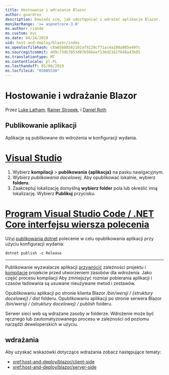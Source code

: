 ```yaml
---
title: Hostowanie i wdrażanie Blazor
author: guardrex
description: Dowiedz się, jak udostępniać i wdrażać aplikacje Blazor.
monikerRange: '>= aspnetcore-3.0'
ms.author: riande
ms.custom: mvc
ms.date: 04/24/2019
uid: host-and-deploy/blazor/index
ms.openlocfilehash: c8a65b08582102af9129cf71ac4a108a905e49fc
ms.sourcegitcommit: dd9c73db7853d87b566eef136d2162f648a43b85
ms.translationtype: MT
ms.contentlocale: pl-PL
ms.lasthandoff: 05/06/2019
ms.locfileid: "65085530"
---
```

# <a name="host-and-deploy-blazor"></a>Hostowanie i wdrażanie Blazor

Przez [Luke Latham](https://github.com/guardrex), [Rainer Stropek](https://www.timecockpit.com), i [Daniel Roth](https://github.com/danroth27)

## <a name="publish-the-app"></a>Publikowanie aplikacji

Aplikacje są publikowane do wdrożenia w konfiguracji wydania.

# <a name="visual-studiotabvisual-studio"></a>[Visual Studio](#tab/visual-studio)

1. Wybierz **kompilacji** > **publikowania {aplikacja}** na pasku nawigacyjnym.
1. Wybierz *publikowania docelowej*. Aby opublikować lokalnie, wybierz **folderu**.
1. Zaakceptuj lokalizację domyślną **wybierz folder** pola lub określić inną lokalizację. Wybierz **Publikuj** przycisku.


# <a name="visual-studio-code--net-core-clitabvisual-studio-codenetcore-cli"></a>[Program Visual Studio Code / .NET Core interfejsu wiersza polecenia](#tab/visual-studio-code+netcore-cli)

Użyj [publikowania dotnet](/dotnet/core/tools/dotnet-publish) polecenie w celu opublikowania aplikacji przy użyciu konfiguracji wydania:

```console
dotnet publish -c Release
```

---

Publikowanie wyzwalacze aplikacji [przywrócić](/dotnet/core/tools/dotnet-restore) zależności projektu i [kompilacje](/dotnet/core/tools/dotnet-build) projekcie przed utworzeniem zasobów dla wdrożenia. Jako część procesu kompilacji Aby zmniejszyć rozmiar pobierania aplikacji i czasów ładowania są usuwane nieużywane metod i zestawów.

Opublikowaniu aplikacji po stronie klienta Blazor */bin/wersji / {struktury docelowej} / dist* folderu. Opublikowaniu aplikacji po stronie serwera Blazor */bin/wersji / {struktury docelowej} / publish* folderu.

Serwer sieci web są wdrażane zasoby w folderze. Wdrożenie może być ręcznego lub zautomatyzowanego procesu w zależności od poziomu narzędzi deweloperskich w użyciu.

## <a name="deployment"></a>wdrażania

Aby uzyskać wskazówki dotyczące wdrażania zobacz następujące tematy:

* <xref:host-and-deploy/blazor/client-side>
* <xref:host-and-deploy/blazor/server-side>
